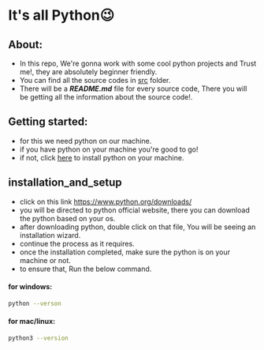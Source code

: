 # It's all Python😉

## About:
- In this repo, We're gonna work with some cool python projects and Trust me!, they are absolutely beginner friendly.<br>
- You can find all the source codes in [src](./src/) folder.<br>
- There will be a ***README.md*** file for every source code, There you will be getting all the information about the source code!.

## Getting started:
- for this we need python on our machine. <br>
- if you have python on your machine you're good to go!<br>
- if not, click [here](#installation_and_setup) to install python on your machine.

## installation_and_setup

- click on this link https://www.python.org/downloads/ <br>
- you will be directed to python official website, there you can download the python based on your os.<br>
- after downloading python, double click on that file, You will be seeing an installation wizard.<br>
- continue the process as it requires.<br>
- once the installation completed, make sure the python is on your machine or not.<br>
- to ensure that, Run the below command.<br>
#### for windows:
```sh
python --verson
```
#### for mac/linux:
```sh
python3 --version

